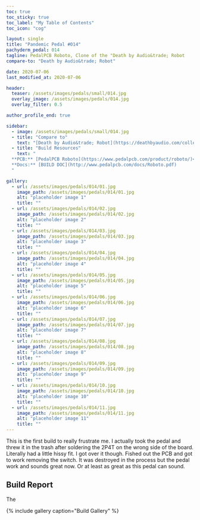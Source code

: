 ```yaml
---
toc: true
toc_sticky: true
toc_label: "My Table of Contents"
toc_icon: "cog"

layout: single
title: "Pandemic Pedal #014"
pachyderm_pedal: 014
tagline: PedalPCB Roboto, Clone of the "Death by Audio&trade; Robot
compare-to: "Death by Audio&trade; Robot"

date: 2020-07-06
last_modified_at: 2020-07-06

header:
  teaser: /assets/images/pedals/small/014.jpg
  overlay_image: /assets/images/pedals/014.jpg
  overlay_filter: 0.5

author_profile_end: true

sidebar:
  - image: /assets/images/pedals/small/014.jpg
  - title: "Compare to"
    text: "[Death by Audio&trade; Robot](https://deathbyaudio.com/collections/all-pedals/products/robot)"
  - title: "Build Resources"
    text: "
  **PCB:** [PedalPCB Roboto](https://www.pedalpcb.com/product/roboto/)<br>
  **Docs:** [BUILD DOC](http://www.pedalpcb.com/docs/Roboto.pdf)
  "

gallery:
  - url: /assets/images/pedals/014/01.jpg
    image_path: /assets/images/pedals/014/01.jpg
    alt: "placeholder image 1"
    title: ""
  - url: /assets/images/pedals/014/02.jpg
    image_path: /assets/images/pedals/014/02.jpg
    alt: "placeholder image 2"
    title: ""
  - url: /assets/images/pedals/014/03.jpg
    image_path: /assets/images/pedals/014/03.jpg
    alt: "placeholder image 3"
    title: ""
  - url: /assets/images/pedals/014/04.jpg
    image_path: /assets/images/pedals/014/04.jpg
    alt: "placeholder image 4"
    title: ""
  - url: /assets/images/pedals/014/05.jpg
    image_path: /assets/images/pedals/014/05.jpg
    alt: "placeholder image 5"
    title: ""
  - url: /assets/images/pedals/014/06.jpg
    image_path: /assets/images/pedals/014/06.jpg
    alt: "placeholder image 6"
    title: ""
  - url: /assets/images/pedals/014/07.jpg
    image_path: /assets/images/pedals/014/07.jpg
    alt: "placeholder image 7"
    title: ""
  - url: /assets/images/pedals/014/08.jpg
    image_path: /assets/images/pedals/014/08.jpg
    alt: "placeholder image 8"
    title: ""
  - url: /assets/images/pedals/014/09.jpg
    image_path: /assets/images/pedals/014/09.jpg
    alt: "placeholder image 9"
    title: ""
  - url: /assets/images/pedals/014/10.jpg
    image_path: /assets/images/pedals/014/10.jpg
    alt: "placeholder image 10"
    title: ""
  - url: /assets/images/pedals/014/11.jpg
    image_path: /assets/images/pedals/014/11.jpg
    alt: "placeholder image 11"
    title: ""
---
```


This is the first build to really frustrate me. I actually took the pedal and threw it in the trash after soldering the 2P4T on the wrong side of the board. Literally had a little hissy fit. I got over it though. Fished out the PCB and got to work removing the switch. It was destroyed in the process but the pedal work and sounds great now. Or at least as great as this pedal can sound.

## Build Report ##

The 

{% include gallery caption="Build Gallery" %}